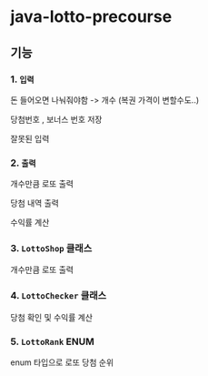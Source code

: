 # java-lotto-precourse

## 기능

### 1. `입력`
돈 들어오면 나눠줘야함 -> 개수 (복권 가격이 변할수도..)

당첨번호 , 보너스 번호 저장 

잘못된 입력 

### 2. `출력`
개수만큼 로또 출력

당첨 내역 출력

수익률 계산 
 
### 3. `LottoShop` 클래스
개수만큼 로또 출력

### 4. `LottoChecker` 클래스
당첨 확인 및 수익률 계산 

### 5. `LottoRank` ENUM 
enum 타입으로 로또 당첨 순위
